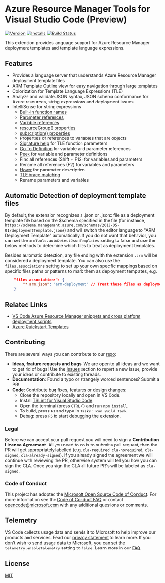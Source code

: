 # Azure Resource Manager Tools for Visual Studio Code (Preview)

[![Version](https://vsmarketplacebadge.apphb.com/version/msazurermtools.azurerm-vscode-tools.svg)](https://marketplace.visualstudio.com/items?itemName=msazurermtools.azurerm-vscode-tools) [![Installs](https://vsmarketplacebadge.apphb.com/installs-short/msazurermtools.azurerm-vscode-tools.svg)](https://marketplace.visualstudio.com/items?itemName=msazurermtools.azurerm-vscode-tools) [![Build Status](https://dev.azure.com/ms-azuretools/AzCode/_apis/build/status/vscode-azurearmtools)](https://dev.azure.com/ms-azuretools/AzCode/_build/latest?definitionId=10)

This extension provides language support for Azure Resource Manager deployment templates and template language expressions.

## Features
- Provides a language server that understands Azure Resource Manager deployment template files
- ARM Template Outline view for easy navigation through large templates
- Colorization for Template Language Expressions (TLE)
- Analyze and validate JSON syntax, JSON schema conformance for Azure resources, string expressions and deployment issues
- IntelliSense for string expressions
    - [Built-in function names](https://go.microsoft.com/fwlink/?LinkID=733958)
    - [Parameter references](https://go.microsoft.com/fwlink/?LinkID=733959)
    - [Variable references](https://go.microsoft.com/fwlink/?LinkID=733960)
    - [resourceGroup() properties](https://azure.microsoft.com/en-us/documentation/articles/resource-group-template-functions/#resourcegroup)
    - [subscription() properties](https://azure.microsoft.com/en-us/documentation/articles/resource-group-template-functions/#subscription)
    - Properties of references to variables that are objects
    - [Signature help](https://code.visualstudio.com/docs/editor/editingevolved#_parameter-hints) for TLE function parameters
    - [Go To Definition](https://code.visualstudio.com/docs/editor/editingevolved#_go-to-definition) for variable and parameter references
    - [Peek](https://code.visualstudio.com/docs/editor/editingevolved#_peek) for variable and parameter definitions
    - Find all references (Shift + F12) for variables and parameters
    - Rename all references (F2) for variables and parameters
    - [Hover](https://code.visualstudio.com/docs/editor/editingevolved#_hover) for parameter description
    - [TLE brace matching](https://code.visualstudio.com/docs/editor/editingevolved#_bracket-matching)
    - Rename parameters and variables

## Automatic Detection of deployment template files

By default, the extension recognizes a .json or .jsonc file as a deployment template file based on the $schema specified in the file (for instance, ```https://schema.management.azure.com/schemas/2018-05-01/deploymentTemplate.json#```) and will switch the editor language to "ARM Deployment Template" automatically.  If you do not want that behavior, you can set the ```armTools.autoDetectJsonTemplates``` setting to false and use the below methods to determine which files to treat as deployment templates.

Besides automatic detection, any file ending with the extension ```.arm``` will be considered a deployment template. You can also use the ```files.associations``` setting to set up your own specific mappings based on specific files paths or patterns to mark them as deployment templates, e.g.

```json
    "files.associations": {
        "*.arm.json": "arm-deployment" // Treat these files as deployment templates
    }
```

## Related Links

- [VS Code Azure Resource Manager snippets and cross platform deployment scripts](https://go.microsoft.com/fwlink/?LinkID=733962)
- [Azure Quickstart Templates](https://go.microsoft.com/fwlink/?LinkID=734038)

## Contributing
There are several ways you can contribute to our [repo](https://github.com/Microsoft/vscode-azurearmtools):

- **Ideas, feature requests and bugs**: We are open to all ideas and we want to get rid of bugs! Use the [Issues](https://github.com/Microsoft/vscode-azurearmtools/issues) section to report a new issue, provide your ideas or contribute to existing threads.
- **Documentation**: Found a typo or strangely worded sentences? Submit a PR!
- **Code**: Contribute bug fixes, features or design changes:
  - Clone the repository locally and open in VS Code.
  - Install [TSLint for Visual Studio Code](https://marketplace.visualstudio.com/items?itemName=eg2.tslint).
  - Open the terminal (press `CTRL+`\`) and run `npm install`.
  - To build, press `F1` and type in `Tasks: Run Build Task`.
  - Debug: press `F5` to start debugging the extension.

### Legal
Before we can accept your pull request you will need to sign a **Contribution License Agreement**. All you need to do is to submit a pull request, then the PR will get appropriately labelled (e.g. `cla-required`, `cla-norequired`, `cla-signed`, `cla-already-signed`). If you already signed the agreement we will continue with reviewing the PR, otherwise system will tell you how you can sign the CLA. Once you sign the CLA all future PR's will be labeled as `cla-signed`.

### Code of Conduct
This project has adopted the [Microsoft Open Source Code of Conduct](https://opensource.microsoft.com/codeofconduct/). For more information see the [Code of Conduct FAQ](https://opensource.microsoft.com/codeofconduct/faq/) or contact [opencode@microsoft.com](mailto:opencode@microsoft.com) with any additional questions or comments.

## Telemetry
VS Code collects usage data and sends it to Microsoft to help improve our products and services. Read our [privacy statement](https://go.microsoft.com/fwlink/?LinkID=528096&clcid=0x409) to learn more. If you don’t wish to send usage data to Microsoft, you can set the `telemetry.enableTelemetry` setting to `false`. Learn more in our [FAQ](https://code.visualstudio.com/docs/supporting/faq#_how-to-disable-telemetry-reporting).

## License

[MIT](LICENSE.md)
